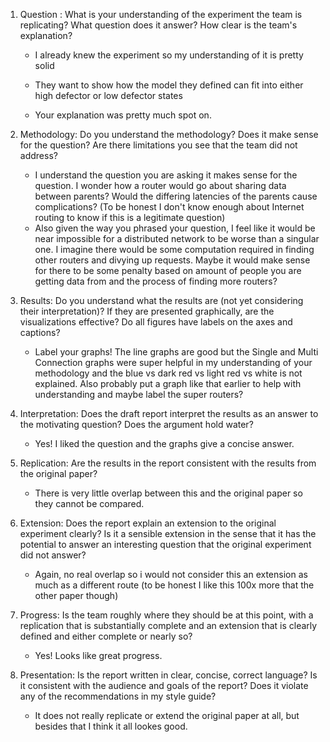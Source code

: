 1. Question : What is your understanding of the experiment the team is replicating?  What question does it answer?  How clear is the team's explanation?
      * I already knew the experiment so my understanding of it is pretty solid

      *  They want to show how the model they defined can fit into either high defector or low defector states

      * Your explanation was pretty much spot on.

2. Methodology: Do you understand the methodology?  Does it make sense for the question?  Are there limitations you see that the team did not address?
      * I understand the question you are asking it makes sense for the question. I wonder how a router would go about sharing data between parents? Would the differing latencies of the parents cause complications? (To be honest I don't know enough about Internet routing to know if this is a legitimate question)
      * Also given the way you phrased your question, I feel like it would be near impossible for a distributed network to be worse than a singular one. I imagine there would be some computation required in finding other routers and divying up requests. Maybe it would make sense for there to be some penalty based on amount of people you are getting data from and the process of finding more routers?

3. Results: Do you understand what the results are (not yet considering their interpretation)?  If they are presented graphically, are the visualizations effective?  Do all figures have labels on the axes and captions?
      * Label your graphs! The line graphs are good but the Single and Multi Connection graphs were super helpful in my understanding of your methodology and the blue vs dark red vs light red vs white is not explained. Also probably put a graph like that earlier to help with understanding and maybe label the super routers?
4. Interpretation: Does the draft report interpret the results as an answer to the motivating question?  Does the argument hold water?
      * Yes! I liked the question and the graphs give a concise answer.

5. Replication:  Are the results in the report consistent with the results from the original paper?  
      * There is very little overlap between this and the original paper so they cannot be compared.

6. Extension: Does the report explain an extension to the original experiment clearly?  Is it a sensible extension in the sense that it has the potential to answer an interesting question that the original experiment did not answer?
      * Again, no real overlap so i would not consider this an extension as much as a different route (to be honest I like this 100x more that the other paper though)


7. Progress:  Is the team roughly where they should be at this point, with a replication that is substantially complete and an extension that is clearly defined and either complete or nearly so?
      * Yes! Looks like great progress.

 8. Presentation: Is the report written in clear, concise, correct language?  Is it consistent with the audience and goals of the report?  Does it violate any of the recommendations in my style guide?
      * It does not really replicate or extend the original paper at all, but besides that I think it all lookes good.
